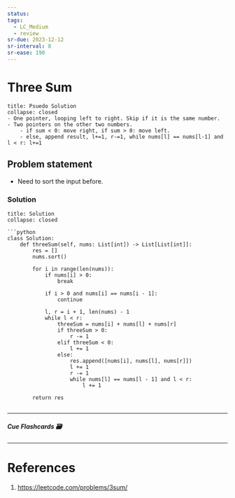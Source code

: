 ```yaml
---
status: 
tags:
  - LC_Medium
  - review
sr-due: 2023-12-12
sr-interval: 8
sr-ease: 190
---
```


# Three Sum
```ad-tldr
title: Psuedo Solution
collapse: closed
- One pointer, looping left to right. Skip if it is the same number.
- Two pointers on the other two numbers.
	- if sum < 0: move right, if sum > 0: move left.
	- else, append result, l+=1, r-=1, while nums[l] == nums[l-1] and l < r: l+=1
```
## Problem statement

- Need to sort the input before.
### Solution
```ad-tldr
title: Solution
collapse: closed

```python
class Solution:
    def threeSum(self, nums: List[int]) -> List[List[int]]:
        res = []
        nums.sort()

        for i in range(len(nums)):
            if nums[i] > 0:
                break

            if i > 0 and nums[i] == nums[i - 1]:
                continue

            l, r = i + 1, len(nums) - 1
            while l < r:
                threeSum = nums[i] + nums[l] + nums[r]
                if threeSum > 0:
                    r -= 1
                elif threeSum < 0:
                    l += 1
                else:
                    res.append([nums[i], nums[l], nums[r]])
                    l += 1
                    r -= 1
                    while nums[l] == nums[l - 1] and l < r:
                        l += 1
                        
        return res


```

---
##### Cue Flashcards 🗃

---
# References
1. https://leetcode.com/problems/3sum/

